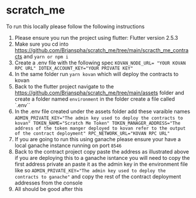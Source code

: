 # scratch_me
To run this locally please follow the following instructions

1. Please ensure you run the project using flutter: Flutter version 2.5.3
2. Make sure you cd into https://github.com/Brianspha/scratch_me/tree/main/scracth_me_contracts and ``yarn or npm i``
3. Create a .env file with the following spec
   ``KOVAN_NODE_URL= "YOUR KOVAN RPC URL"
    IOTEX_ACCOUNT_KEY="YOUR PRIVATE KEY"``
5. In the same folder run ``yarn kovan`` which will deploy the contracts to kovan
6. Back to the flutter project navigate to the https://github.com/Brianspha/scratch_me/tree/main/assets folder and create a folder named ``environment`` in the folder create a file called `.env``
7. In the .env file created under the assets folder add these varaible names
``
ADMIN_PRIVATE_KEY="The admin key used to deploy the contracts to kovan"
TOKEN_NAME="Scratch Me Token"
TOKEN_MANAGER_ADDRESS="The address of the token manger deployed to kovan refer to the output of the contract deployment"
RPC_NETWORK_URL="KOVAN RPC URL"
``
8.  If you are going to run this using ganache please ensure your have a local ganache instance running on port ``8546``
9. Back to the contract project copy paste the address as illustrated above if you are deploying this to a ganache isntance you will need to copy the first address private an paste it as the admin key in the environment file like so ``ADMIN_PRIVATE_KEY="The admin key used to deploy the contracts to ganache"`` and copy the rest of the contract deployment addresses from the console
10. All should be good after this
 
